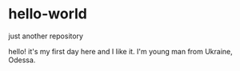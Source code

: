 # hello-world
just another repository

hello!
it's my first day here and I like it. I'm young man from Ukraine, Odessa.

